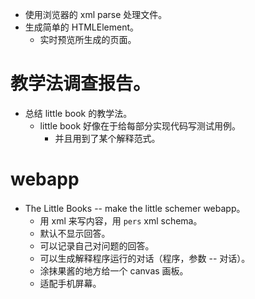 - 使用浏览器的 xml parse 处理文件。
- 生成简单的 HTMLElement。
  - 实时预览所生成的页面。

# 教学法调查报告。

- 总结 little book 的教学法。
  - little book 好像在于给每部分实现代码写测试用例。
    - 并且用到了某个解释范式。

# webapp

- The Little Books -- make the little schemer webapp。
  - 用 xml 来写内容，用 `pers` xml schema。
  - 默认不显示回答。
  - 可以记录自己对问题的回答。
  - 可以生成解释程序运行的对话（程序，参数 -- 对话）。
  - 涂抹果酱的地方给一个 canvas 画板。
  - 适配手机屏幕。
